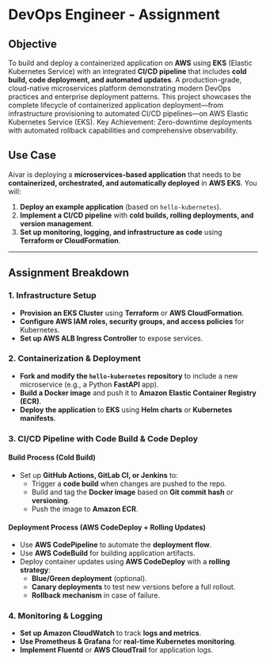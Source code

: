 # DevOps Engineer - Assignment

## Objective
To build and deploy a containerized application on **AWS** using **EKS** (Elastic Kubernetes Service) with an integrated **CI/CD pipeline** that includes **cold build, code deployment, and automated updates**.
A production-grade, cloud-native microservices platform demonstrating modern DevOps practices and enterprise deployment patterns. This project showcases the complete lifecycle of containerized application deployment—from infrastructure provisioning to automated CI/CD pipelines—on AWS Elastic Kubernetes Service (EKS).
Key Achievement: Zero-downtime deployments with automated rollback capabilities and comprehensive observability.

## Use Case
Aivar is deploying a **microservices-based application** that needs to be **containerized, orchestrated, and automatically deployed** in **AWS EKS**. You will:

1. **Deploy an example application** (based on `hello-kubernetes`).
2. **Implement a CI/CD pipeline** with **cold builds, rolling deployments, and version management**.
3. **Set up monitoring, logging, and infrastructure as code** using **Terraform or CloudFormation**.

---

## Assignment Breakdown

### 1. Infrastructure Setup
- **Provision an EKS Cluster** using **Terraform** or **AWS CloudFormation**.
- **Configure AWS IAM roles, security groups, and access policies** for Kubernetes.
- **Set up AWS ALB Ingress Controller** to expose services.

### 2. Containerization & Deployment
- **Fork and modify the `hello-kubernetes` repository** to include a new microservice (e.g., a Python **FastAPI** app).
- **Build a Docker image** and push it to **Amazon Elastic Container Registry (ECR)**.
- **Deploy the application** to **EKS** using **Helm charts** or **Kubernetes manifests**.

### 3. CI/CD Pipeline with Code Build & Code Deploy

#### **Build Process (Cold Build)**
- Set up **GitHub Actions, GitLab CI, or Jenkins** to:
  - Trigger a **code build** when changes are pushed to the repo.
  - Build and tag the **Docker image** based on **Git commit hash** or **versioning**.
  - Push the image to **Amazon ECR**.

#### **Deployment Process (AWS CodeDeploy + Rolling Updates)**
- Use **AWS CodePipeline** to automate the **deployment flow**.
- Use **AWS CodeBuild** for building application artifacts.
- Deploy container updates using **AWS CodeDeploy** with a **rolling strategy**:
  - **Blue/Green deployment** (optional).
  - **Canary deployments** to test new versions before a full rollout.
  - **Rollback mechanism** in case of failure.

### 4. Monitoring & Logging
- **Set up Amazon CloudWatch** to track **logs and metrics**.
- **Use Prometheus & Grafana** for **real-time Kubernetes monitoring**.
- **Implement Fluentd** or **AWS CloudTrail** for application logs.
